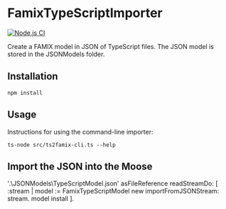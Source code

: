 # FamixTypeScriptImporter

[![Node.js CI](https://github.com/Arezoo-Nasr/FamixTypeScriptImporter/actions/workflows/node.js.yml/badge.svg)](https://github.com/Arezoo-Nasr/FamixTypeScriptImporter/actions/workflows/node.js.yml)

Create a FAMIX model in JSON of TypeScript files. The JSON model is stored in the JSONModels folder.

## Installation

```npm install```

## Usage

Instructions for using the command-line importer:

```
ts-node src/ts2famix-cli.ts --help
```

## Import the JSON into the Moose

'.\JSONModels\TypeScriptModel.json' asFileReference readStreamDo: [ :stream | model := FamixTypeScriptModel new importFromJSONStream: stream. model install ].
